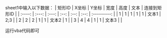 sheet1中输入以下数据：
| 矩形ID | X坐标 | Y坐标 | 宽度 | 高度 | 文本 | 连接到矩形ID |
| :----: | :---: | :---: | :--: | :--: | :--: | :---------: |
|    1   |   1   |   1   |   1  |   1  | 文本1 |     2;3    |
|    2   |   2   |   2   |   1  |   1  | 文本2 |     1      |
|    3   |   4   |   4   |   1  |   1  | 文本3 |            |

运行vba代码即可
